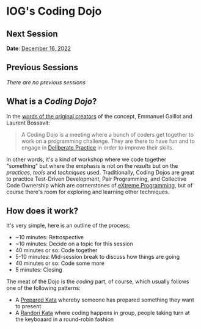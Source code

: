 # IOG's Coding Dojo

## Next Session

**Date**:  [December 16, 2022](./2022-12-16)

## Previous Sessions

_There are no previous sessions_

## What is a _Coding Dojo_?

In the [words of the original creators](https://codingdojo.org/practices/WhatIsCodingDojo/) of the concept, Emmanuel Gaillot and Laurent Bossavit:

> A Coding Dojo is a meeting where a bunch of coders get together to work on a programming challenge. They are there to have fun and to engage in [Deliberate Practice](https://codingdojo.org/practices/DeliberatePractice/) in order to improve their skills.

In other words, it's a kind of workshop where we code together "something" but where the emphasis is not on the _results_ but on the _practices_, _tools_ and _techniques_ used. Traditionally, Coding Dojos are great to practice Test-Driven Development, Pair Programming, and Collective Code Ownership which are cornerstones of [eXtreme Programming](http://extremeprogramming.org), but of course there's room for exploring and learning other techniques.

## How does it work?

It's very simple, here is an outline of the process:

* ~10 minutes: Retrospective
* ~10 minutes: Decide on a topic for this session
* 40 minutes or so: Code together
* 5-10 minutes: Mid-session break to discuss how things are going
* 40 minutes or so: Code some more
* 5 minutes: Closing

The meat of the Dojo is the _coding_ part, of course, which usually follows one of the following patterns:

* A [Prepared Kata](https://codingdojo.org/practices/PreparedKata/) whereby someone has prepared something they want to present
* A [Randori Kata](https://codingdojo.org/practices/RandoriKata/) where coding happens in group, people taking turn at the keyboaard in a round-robin fashion
